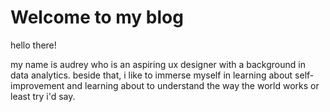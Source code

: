 # Welcome to my blog

hello there! 

my name is audrey who is an aspiring ux designer with a background in data analytics. beside that, i like to immerse myself in learning about self-improvement and learning about to understand the way the world works or least try i'd say. 
